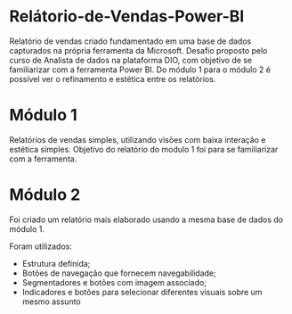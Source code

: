 # Relátorio-de-Vendas-Power-BI

Relatório de vendas criado fundamentado em uma base de dados capturados na própria ferramenta da Microsoft.
Desafio proposto pelo curso de Analista de dados na plataforma DIO, com objetivo de se familiarizar com a ferramenta Power BI. 
Do módulo 1 para o módulo 2 é possível ver o refinamento e estética entre os relatórios.

# Módulo 1

Relatórios de vendas simples, utilizando visões com baixa interação e estética simples. Objetivo do relatório do modulo 1 foi para 
se familiarizar com a ferramenta.

# Módulo 2

Foi criado um relatório mais elaborado usando a mesma base de dados do módulo 1.

Foram utilizados:
* Estrutura definida;
* Botões de navegação que fornecem navegabilidade;
* Segmentadores e botões com imagem associado;
* Indicadores e botões para selecionar diferentes visuais sobre um mesmo assunto 

